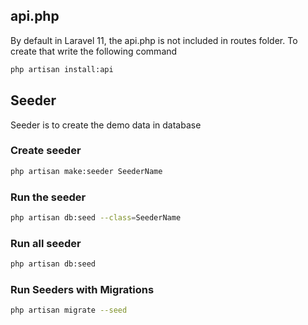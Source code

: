 ## api.php
By default in Laravel 11, the api.php is not included in routes folder. To create that write the following command
```bash
php artisan install:api
```
## Seeder
Seeder is to create the demo data in database
### Create seeder
```bash
php artisan make:seeder SeederName
```
### Run the seeder
```bash
php artisan db:seed --class=SeederName
```
### Run all seeder
```bash
php artisan db:seed
```
### Run Seeders with Migrations
```bash
php artisan migrate --seed
```